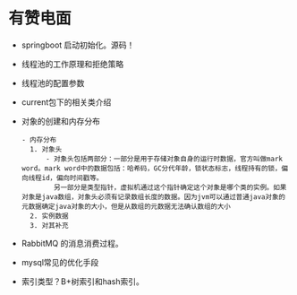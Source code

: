 # 有赞电面

- springboot 启动初始化。源码！

- 线程池的工作原理和拒绝策略

- 线程池的配置参数

- current包下的相关类介绍

- 对象的创建和内存分布
       
      - 内存分布
        1. 对象头
            - 对象头包括两部分：一部分是用于存储对象自身的运行时数据，官方叫做mark word。mark word中的数据包括：哈希码，GC分代年龄，锁状态标志，线程持有的锁，偏向线程id，偏向时间戳等。 
              另一部分是类型指针，虚拟机通过这个指针确定这个对象是哪个类的实例。如果对象是java数组，对象头必须有记录数组长度的数据。因为jvm可以通过普通java对象的元数据确定java对象的大小，但是从数组的元数据无法确认数组的大小
        2. 实例数据
        3. 对其补充

- RabbitMQ 的消息消费过程。

- mysql常见的优化手段

- 索引类型？B+树索引和hash索引。

